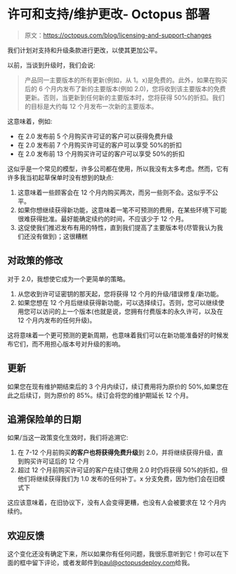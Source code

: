 # 许可和支持/维护更改- Octopus 部署

> 原文：<https://octopus.com/blog/licensing-and-support-changes>

我们计划对支持和升级条款进行更改，以使其更加公平。

以前，当谈到升级时，我们会说:

> 产品同一主要版本的所有更新(例如，从 1。x)是免费的。此外，如果在购买后的 6 个月内发布了新的主要版本(例如 2.0)，您将收到该主要版本的免费更新。否则，当更新到任何新的主要版本时，您将获得 50%的折扣。我们的目标是大约每 12 个月发布一次新的主要版本。

这意味着，例如:

*   在 2.0 发布前 5 个月购买许可证的客户可以获得免费升级
*   在 2.0 发布前 7 个月购买许可证的客户可以享受 50%的折扣
*   在 2.0 发布前 13 个月购买许可证的客户可以享受 50%的折扣

这似乎是一个常见的模型，许多公司都在使用，所以我没有太多考虑。然而，它有许多我当初起草保单时没有想到的缺点:

1.  这意味着一些顾客会在 12 个月内购买两次，而另一些则不会。这似乎不公平。
2.  如果你想继续获得新功能，这意味着一笔不可预测的费用，在某些环境下可能很难获得批准。最好能确定续约的时间，不应该少于 12 个月。
3.  这促使我们推迟发布有用的特性，直到我们提高了主要版本号(尽管我认为我们还没有做到)；这很糟糕

## 对政策的修改

对于 2.0，我想使它成为一个更简单的策略。

1.  从您收到许可证密钥的那天起，您将获得 12 个月的升级/错误修复/新功能。
2.  如果您想在 12 个月后继续获得新功能，可以选择续订。否则，您可以继续使用您可以访问的上一个版本(也就是说，您拥有付费版本的永久许可，以及在 12 个月内发布的任何升级)。

这将意味着一个更可预测的更新周期，也意味着我们可以在新功能准备好的时候发布它们，而不用担心版本号对升级的影响。

## 更新

如果您在现有维护期结束后的 3 个月内续订，续订费用将为原价的 50%,如果您在此之后续订，则为原价的 85%。续订会将您的维护期延长 12 个月。

## 追溯保险单的日期

如果/当这一政策变化生效时，我们将追溯它:

1.  在 7-12 个月前购买**的客户也将获得免费升级**到 2.0，并将继续获得升级，直到购买许可证后的 12 个月
2.  超过 12 个月前购买许可证的客户在续订使用 2.0 时仍将获得 50%的折扣，但他们将继续获得我们为 1.0 发布的任何补丁。x 分支免费，因为他们会在旧模式下

这应该意味着，在旧协议下，没有人会变得更糟，也没有人会被要求在 12 个月内续约。

## 欢迎反馈

这个变化还没有确定下来，所以如果你有任何问题，我很乐意听到它！你可以在下面的框中留下评论，或者发邮件到[paul@octopusdeploy.com](mailto:paul@octopusdeploy.com)给我。